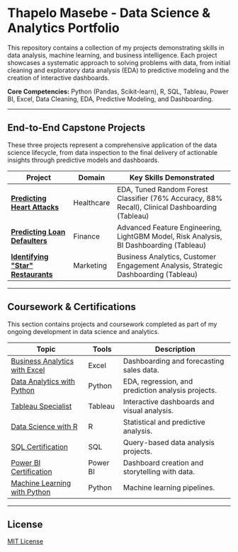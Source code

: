 # Thapelo Masebe - Data Science & Analytics Portfolio

This repository contains a collection of my projects demonstrating skills in data analysis, machine learning, and business intelligence. Each project showcases a systematic approach to solving problems with data, from initial cleaning and exploratory data analysis (EDA) to predictive modeling and the creation of interactive dashboards.

**Core Competencies:** Python (Pandas, Scikit-learn), R, SQL, Tableau, Power BI, Excel, Data Cleaning, EDA, Predictive Modeling, and Dashboarding.

---

## End-to-End Capstone Projects

These three projects represent a comprehensive application of the data science lifecycle, from data inspection to the final delivery of actionable insights through predictive models and dashboards.

| Project | Domain | Key Skills Demonstrated |
|---------|--------|-------------------------|
| [**Predicting Heart Attacks**](./data-science-capstone/heart_attack_prediction) | Healthcare | EDA, Tuned Random Forest Classifier (76% Accuracy, 88% Recall), Clinical Dashboarding (Tableau) |
| [**Predicting Loan Defaulters**](./data-science-capstone/loan_defaulter_prediction) | Finance | Advanced Feature Engineering, LightGBM Model, Risk Analysis, BI Dashboarding (Tableau) |
| [**Identifying "Star" Restaurants**](./data-science-capstone/restaurant_capstone) | Marketing | Business Analytics, Customer Engagement Analysis, Strategic Dashboarding (Tableau) |

---

## Coursework & Certifications

This section contains projects and coursework completed as part of my ongoing development in data science and analytics.

| Topic | Tools | Description |
|-------|-------|-------------|
| [Business Analytics with Excel](./business-analytics-excel) | Excel | Dashboarding and forecasting sales data. |
| [Data Analytics with Python](./data-analytics-python) | Python | EDA, regression, and prediction analysis projects. |
| [Tableau Specialist](./tableau-specialist) | Tableau | Interactive dashboards and visual analysis. |
| [Data Science with R](./data-science-r) | R | Statistical and predictive analysis. |
| [SQL Certification](./sql-certification) | SQL | Query-based data analysis projects. |
| [Power BI Certification](./powerbi-certification) | Power BI | Dashboard creation and storytelling with data. |
| [Machine Learning with Python](./machine-learning-python) | Python | Machine learning pipelines. |

---

## License
[MIT License](./LICENSE)
